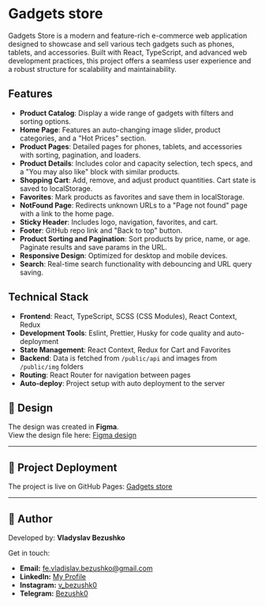 # Gadgets store

Gadgets Store is a modern and feature-rich e-commerce web application designed to showcase and sell various tech gadgets such as phones, tablets, and accessories. Built with React, TypeScript, and advanced web development practices, this project offers a seamless user experience and a robust structure for scalability and maintainability.

## Features

- **Product Catalog**: Display a wide range of gadgets with filters and sorting options.
- **Home Page**: Features an auto-changing image slider, product categories, and a "Hot Prices" section.
- **Product Pages**: Detailed pages for phones, tablets, and accessories with sorting, pagination, and loaders.
- **Product Details**: Includes color and capacity selection, tech specs, and a "You may also like" block with similar products.
- **Shopping Cart**: Add, remove, and adjust product quantities. Cart state is saved to localStorage.
- **Favorites**: Mark products as favorites and save them in localStorage.
- **NotFound Page**: Redirects unknown URLs to a "Page not found" page with a link to the home page.
- **Sticky Header**: Includes logo, navigation, favorites, and cart.
- **Footer**: GitHub repo link and "Back to top" button.
- **Product Sorting and Pagination**: Sort products by price, name, or age. Paginate results and save params in the URL.
- **Responsive Design**: Optimized for desktop and mobile devices.
- **Search**: Real-time search functionality with debouncing and URL query saving.

## Technical Stack

- **Frontend**: React, TypeScript, SCSS (CSS Modules), React Context, Redux
- **Development Tools**: Eslint, Prettier, Husky for code quality and auto-deployment
- **State Management**: React Context, Redux for Cart and Favorites
- **Backend**: Data is fetched from `/public/api` and images from `/public/img` folders
- **Routing**: React Router for navigation between pages
- **Auto-deploy**: Project setup with auto deployment to the server

## 🎨 Design

The design was created in **Figma**.  
View the design file here: [Figma design](https://www.figma.com/design/BUusqCIMAWALqfBahnyIiH/Phone-catalog-(V2)-Original-Dark?node-id=0-1&p=f)

---

## 🚀 Project Deployment

The project is live on GitHub Pages: [Gadgets store](https://bezushk0.github.io/Gadgets-store/)

---

## 👤 **Author**

Developed by: **Vladyslav Bezushko**

Get in touch:

- **Email:** fe.vladislav.bezushko@gmail.com 
- **LinkedIn:** [My Profile](https://www.linkedin.com/in/vladislav-bezushko-173795232/)  
- **Instagram:** [v_bezushk0](https://www.instagram.com/v_bezushk0/)  
- **Telegram:** [Bezushk0](https://t.me/Bezushk0)

